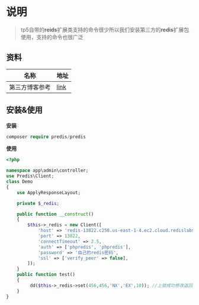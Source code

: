 # 说明

> tp5自带的**reids**扩展类支持的命令很少所以我们安装第三方的**redis**扩展包使用，支持的命令也很广泛

## 资料

| 名称           | 地址                                                         |
| -------------- | ------------------------------------------------------------ |
| 第三方博客参考 | [link](https://blog.csdn.net/qq_41082746/article/details/102825951) |

## 安装&使用

**安装**

```php
composer require predis/predis
```

**使用**

```php
<?php

namespace app\admin\controller;
use Predis\Client;
class Demo
{
    use ApplyResponseLayout;

    private $_redis;

    public function __construct()
    {
        $this->_redis = new Client([
            'host' => 'redis-13822.c258.us-east-1-4.ec2.cloud.redislabs.com',
            'port' => 13822,
            'connectTimeout' => 2.5,
            'auth' => ['phpredis', 'phpredis'],
            'password' => '自己的redis密码',
            'ssl' => ['verify_peer' => false],
        ]);
    }
    public function test()
    {
         dd($this->_redis->set(456,456,'NX','EX',10)); //上锁成功修改返回结果);
    }
}
```

